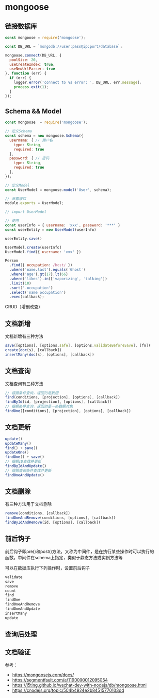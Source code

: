 # mongoose

## 链接数据库

```js
const mongoose = require('mongoose');

const DB_URL = `mongodb://user:pass@ip:port/database`;

mongoose.connect(DB_URL, {
  poolSize: 20,
  useCreateIndex: true,
  useNewUrlParser: true
}, function (err) {
  if (err) {
    logger.error('connect to %s error: ', DB_URL, err.message);
    process.exit(1);
  }
});
```

## Schema && Model

```js
const mongoose  = require('mongoose');

// 定义Schema
const schema = new mongoose.Schema({
  username: { // 用户名
    type: String,
    required: true
  },
  password: { // 密码
    type: String,
    required: true
  },
});

// 定义Model
const UserModel = mongoose.model('User', schema);

// 暴露接口
module.exports = UserModel;
```

```js
// import UserModel

// 使用
const userInfo = { username: 'xxx', password: '***' }
const userEntity = new UserModel(userInfo)

userEntity.save()

UserModel.create(userInfo)
UserModel.find({ username: 'xxx' })

Person
  .find({ occupation: /host/ })
  .where('name.last').equals('Ghost')
  .where('age').gt(17).lt(66)
  .where('likes').in(['vaporizing', 'talking'])
  .limit(10)
  .sort('-occupation')
  .select('name occupation')
  .exec(callback);
```

CRUD（增删改查）

## 文档新增

文档新增有三种方法

```js
save([options], [options.safe], [options.validateBeforeSave], [fn])
create(doc(s), [callback])
insertMany(doc(s), [options], [callback])
```

## 文档查询

文档查询有三种方法

```js
// 根据条件查询，返回的是数组
find(conditions, [projection], [options], [callback])
findById(id, [projection], [options], [callback])
// 根据条件查询，返回的是一条数据对象
findOne([conditions], [projection], [options], [callback])
```

## 文档更新

```js
update()
updateMany()
find() + save()
updateOne()
findOne() + save()
// 根据ID查找并更新
findByIdAndUpdate()
// 根据查询条件查找并更新
findOneAndUpdate()
```

## 文档删除

有三种方法用于文档删除

```js
remove(conditions, [callback])
findOneAndRemove(conditions, [options], [callback])
findByIdAndRemove(id, [options], [callback])
```

## 前后钩子

前后钩子即pre()和post()方法，又称为中间件，是在执行某些操作时可以执行的函数。中间件在schema上指定，类似于静态方法或实例方法等

可以在数据库执行下列操作时，设置前后钩子

```js
validate
save
remove
count
find
findOne
findOneAndRemove
findOneAndUpdate
insertMany
update
```

## 查询后处理

## 文档验证

参考：

- https://mongoosejs.com/docs/
- https://segmentfault.com/a/1190000012095054
- https://i5ting.github.io/wechat-dev-with-nodejs/db/mongoose.html
- https://cnodejs.org/topic/504b4924e2b84515770103dd
